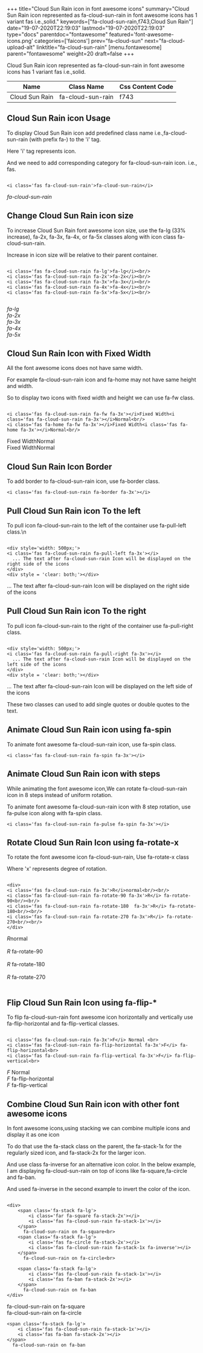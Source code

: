 +++
title="Cloud Sun Rain icon in font awesome icons"
summary="Cloud Sun Rain icon represented as fa-cloud-sun-rain in font awesome icons has 1 variant fas i.e.,solid."
keywords=["fa-cloud-sun-rain,f743,Cloud Sun Rain"]
date="19-07-2020T22:19:03"
lastmod="19-07-2020T22:19:03"
type="docs"
parentdoc="fontawesome"
featured='font-awesome-icons.png'
categories=['faicons']
prev="fa-cloud-sun"
next="fa-cloud-upload-alt"
linktitle="fa-cloud-sun-rain"
[menu.fontawesome]
parent="fontawesome"
weight=20
draft=false
+++


Cloud Sun Rain icon represented as fa-cloud-sun-rain in font awesome icons has 1 variant fas i.e.,solid.

<div class='table-responsive'><table class='table'><thead><tr><th>Name</th><th>Class Name</th><th>Css Content Code</th></tr></thead><tbody><tr><td>Cloud Sun Rain</td><td>fa-cloud-sun-rain</td><td>f743</td></tr></tbody></table></div>



## Cloud Sun Rain icon Usage

To display Cloud Sun Rain icon add predefined class name i.e.,fa-cloud-sun-rain (with prefix fa-) to the 'i' tag.

Here 'i' tag represents icon.

And we need to add corresponding category for fa-cloud-sun-rain icon. i.e., fas.


```

<i class='fas fa-cloud-sun-rain'>fa-cloud-sun-rain</i>
```

<i class='fas fa-cloud-sun-rain'>fa-cloud-sun-rain</i>




## Change Cloud Sun Rain icon size
To increase Cloud Sun Rain font awesome icon size, use the fa-lg (33% increase), fa-2x, fa-3x, fa-4x, or fa-5x classes along with icon class fa-cloud-sun-rain.

Increase in icon size will be relative to their parent container. 

```

<i class='fas fa-cloud-sun-rain fa-lg'>fa-lg</i><br/>
<i class='fas fa-cloud-sun-rain fa-2x'>fa-2x</i><br/>
<i class='fas fa-cloud-sun-rain fa-3x'>fa-3x</i><br/>
<i class='fas fa-cloud-sun-rain fa-4x'>fa-4x</i><br/>
<i class='fas fa-cloud-sun-rain fa-5x'>fa-5x</i><br/>
            
```

<i class='fas fa-cloud-sun-rain fa-lg'>fa-lg</i><br/>
<i class='fas fa-cloud-sun-rain fa-2x'>fa-2x</i><br/>
<i class='fas fa-cloud-sun-rain fa-3x'>fa-3x</i><br/>
<i class='fas fa-cloud-sun-rain fa-4x'>fa-4x</i><br/>
<i class='fas fa-cloud-sun-rain fa-5x'>fa-5x</i><br/>
            



## Cloud Sun Rain Icon with Fixed Width 

All the font awesome icons does not have same width.

For example fa-cloud-sun-rain icon and fa-home may not have same height and width.

So to display two icons with fixed width and height we can use fa-fw class.


```

<i class='fas fa-cloud-sun-rain fa-fw fa-3x'></i>Fixed Width<i class='fas fa-cloud-sun-rain fa-3x'></i>Normal<br/>
<i class='fas fa-home fa-fw fa-3x'></i>Fixed Width<i class='fas fa-home fa-3x'></i>Normal<br/>
```

<i class='fas fa-cloud-sun-rain fa-fw fa-3x'></i>Fixed Width<i class='fas fa-cloud-sun-rain fa-3x'></i>Normal<br/>
<i class='fas fa-home fa-fw fa-3x'></i>Fixed Width<i class='fas fa-home fa-3x'></i>Normal<br/>



## Cloud Sun Rain Icon Border 

To add border to fa-cloud-sun-rain icon, use fa-border class.


```
<i class='fas fa-cloud-sun-rain fa-border fa-3x'></i>

```
<i class='fas fa-cloud-sun-rain fa-border fa-3x'></i>





## Pull Cloud Sun Rain icon To the left

To pull icon fa-cloud-sun-rain to the left of the container use fa-pull-left class.\n

```

<div style='width: 500px;'>
<i class='fas fa-cloud-sun-rain fa-pull-left fa-3x'></i>
  ... The text after fa-cloud-sun-rain Icon will be displayed on the right side of the icons
</div>
<div style = 'clear: both;'></div>
```

<div style='width: 500px;'>
<i class='fas fa-cloud-sun-rain fa-pull-left fa-3x'></i>
  ... The text after fa-cloud-sun-rain Icon will be displayed on the right side of the icons
</div>
<div style = 'clear: both;'></div>




## Pull Cloud Sun Rain icon To the right
To pull icon fa-cloud-sun-rain to the right of the container use fa-pull-right class.

```

<div style='width: 500px;'>
<i class='fas fa-cloud-sun-rain fa-pull-right fa-3x'></i>
  ... The text after fa-cloud-sun-rain Icon will be displayed on the left side of the icons
</div>
<div style = 'clear: both;'></div>
```

<div style='width: 500px;'>
<i class='fas fa-cloud-sun-rain fa-pull-right fa-3x'></i>
  ... The text after fa-cloud-sun-rain Icon will be displayed on the left side of the icons
</div>
<div style = 'clear: both;'></div>

These two classes can used to add single quotes or double quotes to the text.


## Animate Cloud Sun Rain icon using fa-spin
To animate font awesome fa-cloud-sun-rain icon, use fa-spin class.

```
<i class='fas fa-cloud-sun-rain fa-spin fa-3x'></i>
```
<i class='fas fa-cloud-sun-rain fa-spin fa-3x'></i>




## Animate Cloud Sun Rain icon with steps
While animating the font awesome icon,We can rotate fa-cloud-sun-rain icon in 8 steps instead of uniform rotation.

To animate font awesome fa-cloud-sun-rain icon with 8 step rotation, use fa-pulse icon along with fa-spin class.


```
<i class='fas fa-cloud-sun-rain fa-pulse fa-spin fa-3x'></i>

```
<i class='fas fa-cloud-sun-rain fa-pulse fa-spin fa-3x'></i>





## Rotate Cloud Sun Rain Icon using fa-rotate-x
To rotate the font awesome icon fa-cloud-sun-rain, Use fa-rotate-x class

Where 'x' represents degree of rotation.


```

<div>
<i class='fas fa-cloud-sun-rain fa-3x'>R</i>normal<br/><br/>
<i class='fas fa-cloud-sun-rain fa-rotate-90 fa-3x'>R</i> fa-rotate-90<br/><br/> 
<i class='fas fa-cloud-sun-rain fa-rotate-180  fa-3x'>R</i> fa-rotate-180<br/><br/> 
<i class='fas fa-cloud-sun-rain fa-rotate-270 fa-3x'>R</i> fa-rotate-270<br/><br/>
</div>
```

<div>
<i class='fas fa-cloud-sun-rain fa-3x'>R</i>normal<br/><br/>
<i class='fas fa-cloud-sun-rain fa-rotate-90 fa-3x'>R</i> fa-rotate-90<br/><br/> 
<i class='fas fa-cloud-sun-rain fa-rotate-180  fa-3x'>R</i> fa-rotate-180<br/><br/> 
<i class='fas fa-cloud-sun-rain fa-rotate-270 fa-3x'>R</i> fa-rotate-270<br/><br/>
</div>




## Flip Cloud Sun Rain Icon using fa-flip-*
To flip fa-cloud-sun-rain font awesome icon horizontally and vertically use fa-flip-horizontal and fa-flip-vertical classes. 

```

<i class='fas fa-cloud-sun-rain fa-3x'>F</i> Normal <br>
<i class='fas fa-cloud-sun-rain fa-flip-horizontal fa-3x'>F</i> fa-flip-horizontal<br>
<i class='fas fa-cloud-sun-rain fa-flip-vertical fa-3x'>F</i> fa-flip-vertical<br>
```

<i class='fas fa-cloud-sun-rain fa-3x'>F</i> Normal <br>
<i class='fas fa-cloud-sun-rain fa-flip-horizontal fa-3x'>F</i> fa-flip-horizontal<br>
<i class='fas fa-cloud-sun-rain fa-flip-vertical fa-3x'>F</i> fa-flip-vertical<br>




## Combine Cloud Sun Rain icon with other font awesome icons
In font awesome icons,using stacking we can combine multiple icons and display it as one icon 

To do that use the fa-stack class on the parent, the fa-stack-1x for the regularly sized icon, and fa-stack-2x for the larger icon.

And use class fa-inverse for an alternative icon color. 
In the below example, I am displaying fa-cloud-sun-rain on top of icons like fa-square,fa-circle and fa-ban.

And used fa-inverse in the second example to invert the color of the icon.

```

<div>
    <span class='fa-stack fa-lg'>
        <i class='far fa-square fa-stack-2x'></i>
        <i class='fas fa-cloud-sun-rain fa-stack-1x'></i>
    </span>
      fa-cloud-sun-rain on fa-square<br>
    <span class='fa-stack fa-lg'>
        <i class='fas fa-circle fa-stack-2x'></i>
        <i class='fas fa-cloud-sun-rain fa-stack-1x fa-inverse'></i>
    </span>
      fa-cloud-sun-rain on fa-circle<br>

    <span class='fa-stack fa-lg'>
        <i class='fas fa-cloud-sun-rain fa-stack-1x'></i>
        <i class='fas fa-ban fa-stack-2x'></i>
    </span>
      fa-cloud-sun-rain on fa-ban
</div>
```

<div>
    <span class='fa-stack fa-lg'>
        <i class='far fa-square fa-stack-2x'></i>
        <i class='fas fa-cloud-sun-rain fa-stack-1x'></i>
    </span>
      fa-cloud-sun-rain on fa-square<br>
    <span class='fa-stack fa-lg'>
        <i class='fas fa-circle fa-stack-2x'></i>
        <i class='fas fa-cloud-sun-rain fa-stack-1x fa-inverse'></i>
    </span>
      fa-cloud-sun-rain on fa-circle<br>

    <span class='fa-stack fa-lg'>
        <i class='fas fa-cloud-sun-rain fa-stack-1x'></i>
        <i class='fas fa-ban fa-stack-2x'></i>
    </span>
      fa-cloud-sun-rain on fa-ban
</div>






